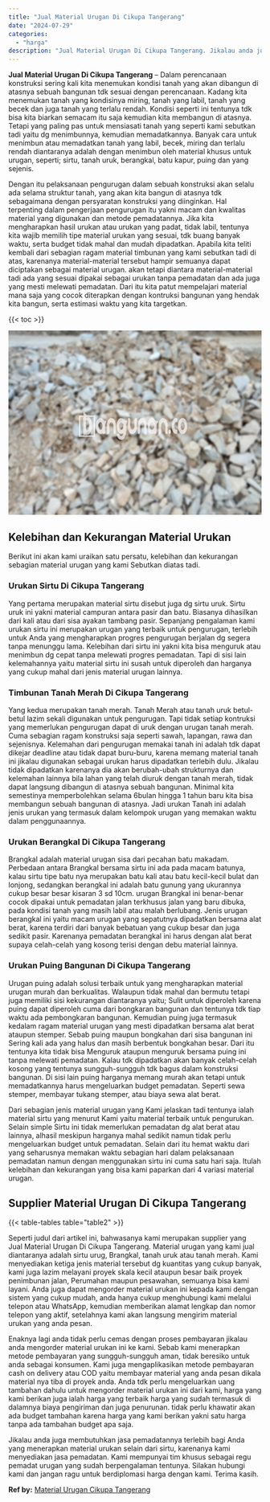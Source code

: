 ```yaml
---
title: "Jual Material Urugan Di Cikupa Tangerang"
date: "2024-07-29"
categories: 
  - "harga"
description: "Jual Material Urugan Di Cikupa Tangerang. Jikalau anda juga membutuhkan jasa pemadatannya terlebih bagi Anda yang menerapkan material urukan selain dari sirt..."
---
```


**Jual Material Urugan Di Cikupa Tangerang** – Dalam perencanaan konstruksi sering kali kita menemukan kondisi tanah yang akan dibangun di atasnya sebuah bangunan tdk sesuai dengan perencanaan. Kadang kita menemukan tanah yang kondisinya miring, tanah yang labil, tanah yang becek dan juga tanah yang terlalu rendah. Kondisi seperti ini tentunya tdk bisa kita biarkan semacam itu saja kemudian kita membangun di atasnya. Tetapi yang paling pas untuk mensiasati tanah yang seperti kami sebutkan tadi yaitu dg menimbunnya, kemudian memadatkannya. Banyak cara untuk menimbun atau memadatkan tanah yang labil, becek, miring dan terlalu rendah diantaranya adalah dengan menimbun oleh material khusus untuk urugan, seperti; sirtu, tanah uruk, berangkal, batu kapur, puing dan yang sejenis.

Dengan itu pelaksanaan pengurugan dalam sebuah konstruksi akan selalu ada selama struktur tanah, yang akan kita bangun di atasnya tdk sebagaimana dengan persyaratan konstruksi yang diinginkan. Hal terpenting dalam pengerjaan pengurugan itu yakni macam dan kwalitas material yang digunakan dan metode pemadatannya. Jika kita mengharapkan hasil urukan atau urukan yang padat, tidak labil, tentunya kita wajib memilih tipe material urukan yang sesuai, tdk buang banyak waktu, serta budget tidak mahal dan mudah dipadatkan. Apabila kita teliti kembali dari sebagian ragam material timbunan yang kami sebutkan tadi di atas, karenanya material-material tersebut hampir semuanya dapat diciptakan sebagai material urugan. akan tetapi diantara material-material tadi ada yang sesuai dipakai sebagai urukan tanpa pemadatan dan ada juga yang mesti melewati pemadatan. Dari itu kita patut mempelajari material mana saja yang cocok diterapkan dengan kontruksi bangunan yang hendak kita bangun, serta estimasi waktu yang kita targetkan.

{{< toc >}}

![Jual Material Urugan Di Cikupa Tangerang](/images/jual-urugan-33.png)

## Kelebihan dan Kekurangan Material Urukan

Berikut ini akan kami uraikan satu persatu, kelebihan dan kekurangan sebagian material urugan yang kami Sebutkan diatas tadi.

### Urukan Sirtu Di Cikupa Tangerang

Yang pertama merupakan material sirtu disebut juga dg sirtu uruk. Sirtu uruk ini yakni material campuran antara pasir dan batu. Biasanya dihasilkan dari kali atau dari sisa ayakan tambang pasir. Sepanjang pengalaman kami urukan sirtu ini merupakan urugan yang terbaik untuk pengurugan, terlebih untuk Anda yang mengharapkan progres pengurugan berjalan dg segera tanpa menunggu lama. Kelebihan dari sirtu ini yakni kita bisa menguruk atau menimbun dg cepat tanpa melewati progres pemadatan. Tapi di sisi lain kelemahannya yaitu material sirtu ini susah untuk diperoleh dan harganya yang cukup mahal dari jenis material urugan lainnya.

### Timbunan Tanah Merah Di Cikupa Tangerang

Yang kedua merupakan tanah merah. Tanah Merah atau tanah uruk betul-betul lazim sekali digunakan untuk pengurugan. Tapi tidak setiap kontruksi yang memerlukan pengurugan dapat di uruk dengan urugan tanah merah. Cuma sebagian ragam konstruksi saja seperti sawah, lapangan, rawa dan sejenisnya. Kelemahan dari pengurugan memakai tanah ini adalah tdk dapat dikejar deadline atau tidak dapat buru-buru, karena memang material tanah ini jikalau digunakan sebagai urukan harus dipadatkan terlebih dulu. Jikalau tidak dipadatkan karenanya dia akan berubah-ubah strukturnya dan kelemahan lainnya bila lahan yang telah diuruk dengan tanah merah, tidak dapat langsung dibangun di atasnya sebuah bangunan. Minimal kita semestinya memperbolehkan selama 6bulan hingga 1 tahun baru kita bisa membangun sebuah bangunan di atasnya. Jadi urukan Tanah ini adalah jenis urukan yang termasuk dalam kelompok urugan yang memakan waktu dalam penggunaannya.

### Urukan Berangkal Di Cikupa Tangerang

Brangkal adalah material urugan sisa dari pecahan batu makadam. Perbedaan antara Brangkal bersama sirtu ini ada pada macam batunya, kalau sirtu tipe batu nya merupakan batu kali atau batu kecil-kecil bulat dan lonjong, sedangkan berangkal ini adalah batu gunung yang ukurannya cukup besar besar kisaran 3 sd 10cm. urugan Brangkal ini benar-benar cocok dipakai untuk pemadatan jalan terkhusus jalan yang baru dibuka, pada kondisi tanah yang masih labil atau malah berlubang. Jenis urugan berangkal ini yaitu macam urugan yang sepatutnya dipadatkan bersama alat berat, karena terdiri dari banyak bebatuan yang cukup besar dan juga sedikit pasir. Karenanya pemadatan berangkal ini harus dengan alat berat supaya celah-celah yang kosong terisi dengan debu material lainnya.

### Urukan Puing Bangunan Di Cikupa Tangerang

Urugan puing adalah solusi terbaik untuk yang mengharapkan material urugan murah dan berkualitas. Walaupun tidak mahal dan bermutu tetapi juga memiliki sisi kekurangan diantaranya yaitu; Sulit untuk diperoleh karena puing dapat diperoleh cuma dari bongkaran bangunan dan tentunya tdk tiap waktu ada pembongkaran bangunan. Kemudian puing juga termasuk kedalam ragam material urugan yang mesti dipadatkan bersama alat berat ataupun stemper. Sebab puing maupun bongkahan dari sisa bangunan ini Sering kali ada yang halus dan masih berbentuk bongkahan besar. Dari itu tentunya kita tidak bisa Menguruk ataupun menguruk bersama puing ini tanpa melewati pemadatan. Kalau tdk dipadatkan akan banyak celah-celah kosong yang tentunya sungguh-sungguh tdk bagus dalam konstruksi bangunan. Di sisi lain puing harganya memang murah akan tetapi untuk memadatkannya harus mengeluarkan budget pemadatan. Seperti sewa stemper, membayar tukang stemper, atau biaya sewa alat berat.

Dari sebagian jenis material urugan yang Kami jelaskan tadi tentunya ialah material sirtu yang menurut Kami yaitu material terbaik untuk pengurukan. Selain simple Sirtu ini tidak memerlukan pemadatan dg alat berat atau lainnya, alhasil meskipun harganya mahal sedikit namun tidak perlu mengeluarkan budget untuk pemadatan. Selain dari itu hemat waktu dari yang seharusnya memakan waktu sebagian hari dalam pelaksanaan pemadatan namun dengan menggunakan sirtu ini cuma satu hari saja. Itulah kelebihan dan kekurangan yang bisa kami paparkan dari 4 variasi material urugan.

## Supplier Material Urugan Di Cikupa Tangerang

{{< table-tables table="table2" >}}

Seperti judul dari artikel ini, bahwasanya kami merupakan supplier yang Jual Material Urugan Di Cikupa Tangerang. Material urugan yang kami jual diantaranya adalah sirtu urug, Brangkal, tanah uruk atau tanah merah. Kami menyediakan ketiga jenis material tersebut dg kuantitas yang cukup banyak, kami juga lazim melayani proyek skala kecil ataupun besar baik proyek penimbunan jalan, Perumahan maupun pesawahan, semuanya bisa kami layani. Anda juga dapat mengorder material urukan ini kepada kami dengan sistem yang cukup mudah, anda hanya cukup menghubungi kami melalui telepon atau WhatsApp, kemudian memberikan alamat lengkap dan nomor telepon yang aktif, setelahnya kami akan langsung mengirim material urukan yang anda pesan.

Enaknya lagi anda tidak perlu cemas dengan proses pembayaran jikalau anda mengorder material urukan ini ke kami. Sebab kami menerapkan metode pembayaran yang sungguh-sungguh aman, tidak beresiko untuk anda sebagai konsumen. Kami juga mengaplikasikan metode pembayaran cash on delivery atau COD yaitu membayar material yang anda pesan dikala material nya tiba di proyek anda. Anda tdk perlu mengeluarkan uang tambahan dahulu untuk mengorder material urukan ini dari kami, harga yang kami berikan juga ialah harga yang terbaik harga yang sudah termasuk di dalamnya biaya pengiriman dan juga penurunan. tidak perlu khawatir akan ada budget tambahan karena harga yang kami berikan yakni satu harga tanpa ada tambahan budget apa saja.

Jikalau anda juga membutuhkan jasa pemadatannya terlebih bagi Anda yang menerapkan material urukan selain dari sirtu, karenanya kami menyediakan jasa pemadatan. Kami mempunyai tim khusus sebagai regu pemadat urugan yang sudah berpengalaman tentunya. Silakan hubungi kami dan jangan ragu untuk berdiplomasi harga dengan kami. Terima kasih.

**Ref by:** [Material Urugan Cikupa Tangerang](https://id.wikipedia.org/wiki/Material)
